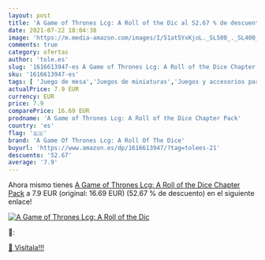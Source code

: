 ```yaml
---
layout: post
title: 'A Game of Thrones Lcg: A Roll of the Dic al 52.67 % de descuento'
date: 2021-07-22 18:04:38
image: 'https://m.media-amazon.com/images/I/51at5YxKjoL._SL500_._SL400_.jpg'
comments: true
category: ofertas
author: 'tole.es'
slug: '1616613947-es A Game of Thrones Lcg: A Roll of the Dice Chapter Pack'
sku: '1616613947-es'
tags: [ 'Juego de mesa','Juegos de miniaturas','Juegos y accesorios para juegos','Juguetes','Juguetes y juegos','a game of thrones lcg: a roll of the dice', ]
actualPrice: 7.9 EUR
currency: EUR
price: 7.9
comparePrice: 16.69 EUR
prodname: 'A Game of Thrones Lcg: A Roll of the Dice Chapter Pack'
country: 'es'
flag: '🇪🇸'
brand: 'A Game Of Thrones Lcg: A Roll Of The Dice'
buyurl: 'https://www.amazon.es/dp/1616613947/?tag=tolees-21'
descuento: '52.67'
average: '7.9'
---
```


Ahora mismo tienes [A Game of Thrones Lcg: A Roll of the Dice Chapter Pack](https://www.amazon.es/dp/1616613947/?tag=tolees-21) a 7.9 EUR (original: 16.69 EUR) (52.67 %  de descuento) en el siguiente enlace!

[![A Game of Thrones Lcg: A Roll of the Dic](https://m.media-amazon.com/images/I/51at5YxKjoL._SL500_._SL400_.jpg)](https://www.amazon.es/dp/1616613947/?tag=tolees-21)

🔎:


[🛒 Visítala!!!](https://www.amazon.es/dp/1616613947/?tag=tolees-21)
